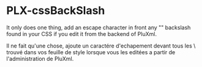# PLX-cssBackSlash

It only does one thing, add an escape character in front any "\" backslash found in your CSS if you edit it from the backend of PluXml.

Il ne fait qu'une chose, ajoute un caractére d'echapement devant tous les \ trouvé dans vos feuille de style lorsque vous les editées a partir de l'administration de PluXml.
